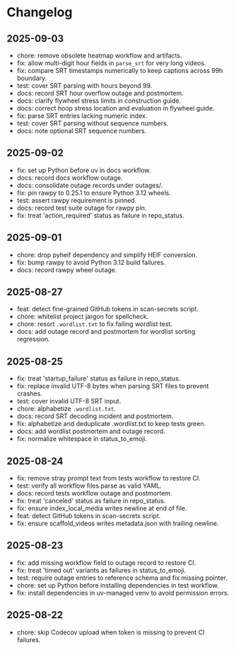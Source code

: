 # Changelog

## 2025-09-03
- chore: remove obsolete heatmap workflow and artifacts.
- fix: allow multi-digit hour fields in `parse_srt` for very long videos.
- fix: compare SRT timestamps numerically to keep captions across 99h boundary.
- test: cover SRT parsing with hours beyond 99.
- docs: record SRT hour overflow outage and postmortem.
- docs: clarify flywheel stress limits in construction guide.
- docs: correct hoop stress location and evaluation in flywheel guide.
- fix: parse SRT entries lacking numeric index.
- test: cover SRT parsing without sequence numbers.
- docs: note optional SRT sequence numbers.

## 2025-09-02
- fix: set up Python before uv in docs workflow.
- docs: record docs workflow outage.
- docs: consolidate outage records under outages/.
- fix: pin rawpy to 0.25.1 to ensure Python 3.12 wheels.
- test: assert rawpy requirement is pinned.
- docs: record test suite outage for rawpy pin.
- fix: treat 'action_required' status as failure in repo_status.

## 2025-09-01
- chore: drop pyheif dependency and simplify HEIF conversion.
- fix: bump rawpy to avoid Python 3.12 build failures.
- docs: record rawpy wheel outage.

## 2025-08-27
- feat: detect fine-grained GitHub tokens in scan-secrets script.
- chore: whitelist project jargon for spellcheck.
- chore: resort `.wordlist.txt` to fix failing wordlist test.
- docs: add outage record and postmortem for wordlist sorting regression.

## 2025-08-25
- fix: treat 'startup_failure' status as failure in repo_status.
- fix: replace invalid UTF-8 bytes when parsing SRT files to prevent crashes.
- test: cover invalid UTF-8 SRT input.
- chore: alphabetize `.wordlist.txt`.
- docs: record SRT decoding incident and postmortem.
- fix: alphabetize and deduplicate .wordlist.txt to keep tests green.
- docs: add wordlist postmortem and outage record.
- fix: normalize whitespace in status_to_emoji.

## 2025-08-24
- fix: remove stray prompt text from tests workflow to restore CI.
- test: verify all workflow files parse as valid YAML.
- docs: record tests workflow outage and postmortem.
- fix: treat 'canceled' status as failure in repo_status.
- fix: ensure index_local_media writes newline at end of file.
- feat: detect GitHub tokens in scan-secrets script.
- fix: ensure scaffold_videos writes metadata.json with trailing newline.

## 2025-08-23
- fix: add missing workflow field to outage record to restore CI.
- fix: treat 'timed out' variants as failures in status_to_emoji.
- test: require outage entries to reference schema and fix missing pointer.
- chore: set up Python before installing dependencies in test workflow.
- fix: install dependencies in uv-managed venv to avoid permission errors.

## 2025-08-22
- chore: skip Codecov upload when token is missing to prevent CI failures.
